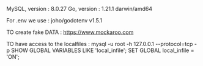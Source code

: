 MySQL, version : 8.0.27
Go, version : 1.21.1 darwin/amd64

For .env we use : joho/godotenv v1.5.1

TO create fake DATA : https://www.mockaroo.com


TO have access to the localfiles :
mysql -u root -h 127.0.0.1 --protocol=tcp -p
SHOW GLOBAL VARIABLES LIKE 'local_infile';
SET GLOBAL local_infile = 'ON';